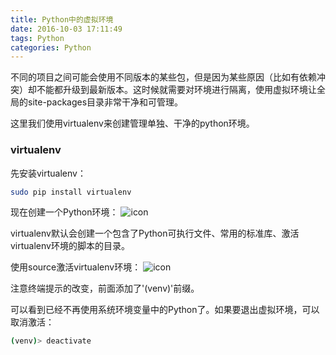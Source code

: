 ```yaml
---
title: Python中的虚拟环境
date: 2016-10-03 17:11:49
tags: Python
categories: Python
---
```


不同的项目之间可能会使用不同版本的某些包，但是因为某些原因（比如有依赖冲突）却不能都升级到最新版本。这时候就需要对环境进行隔离，使用虚拟环境让全局的site-packages目录非常干净和可管理。

<!-- more -->

这里我们使用virtualenv来创建管理单独、干净的python环境。

### virtualenv

先安装virtualenv：
```bash
sudo pip install virtualenv
```

现在创建一个Python环境：
![icon](http://obw22u9v2.bkt.clouddn.com/%E5%B1%8F%E5%B9%95%E5%BF%AB%E7%85%A7%202016-10-03%20%E4%B8%8B%E5%8D%885.25.16.png)

virtualenv默认会创建一个包含了Python可执行文件、常用的标准库、激活virtualenv环境的脚本的目录。

使用source激活virtualenv环境：
![icon](http://obw22u9v2.bkt.clouddn.com/%E5%B1%8F%E5%B9%95%E5%BF%AB%E7%85%A7%202016-10-03%20%E4%B8%8B%E5%8D%885.29.19.png)

注意终端提示的改变，前面添加了'(venv)'前缀。

可以看到已经不再使用系统环境变量中的Python了。如果要退出虚拟环境，可以取消激活：
```bash
(venv)> deactivate
```
